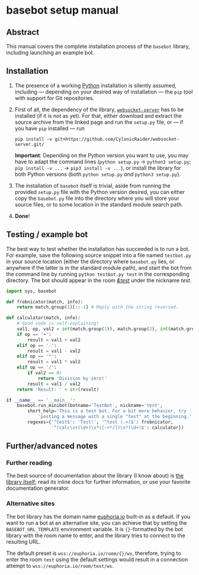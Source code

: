 # basebot setup manual

## Abstract

This manual covers the complete installation process of the `basebot`
library, including launching an example bot.

## Installation

1. The presence of a working [Python](http://www.python.org/downloads)
   installation is silently assumed, including — depending on your desired
   way of installation — the `pip` tool with support for Git repositories.

2. First of all, the dependency of the library,
   [`websocket-server`](http://github.com/CylonicRaider/websocket-server/)
   has to be installed (if it is not as yet). For that, either download and
   extract the source archive from the linked page and run the `setup.py`
   file, or — if you have `pip` installed — run

   ```
   pip install -v git+https://github.com/CylonicRaider/websocket-server.git/
   ```

   **Important**: Depending on the Python version you want to use, you may
   have to adapt the command lines (`python setup.py` → `python3 setup.py`;
   `pip install -v ...` → `pip3 install -v ...`), or install the library for
   both Python versions (both `python setup.py` *and* `python3 setup.py`).

3. The installation of `basebot` itself is trivial, aside from running
   the provided `setup.py` file with the Python version desired, you can
   either copy the `basebot.py` file into the directory where you will store
   your source files, or to some location in the standard module search path.

4. **Done**!

## Testing / example bot

The best way to test whether the installation has succeeded is to run a bot.
For example, save the following source snippet into a file named `testbot.py`
in your source location (either the directory where `basebot.py` lies, or
anywhere if the latter is in the standard module path), and start the bot
from the command line by running `python testbot.py test` in the
corresponding directory. The bot should appear in the room
[*&test*](http://euphoria.io/room/test) under the nickname *test*.

```python
import sys, basebot

def frobnicator(match, info):
    return match.group(1)[::-1] # Reply with the string reversed.

def calculator(match, info):
    # Good code is self-explaining!
    val1, op, val2 = int(match.group(1)), match.group(2), int(match.group(3))
    if op == '+':
        result = val1 + val2
    elif op == '-':
        result = val1 - val2
    elif op == '*':
        result = val1 * val2
    elif op == '/':
        if val2 == 0:
            return 'Division by zero!'
        result = val1 / val2
    return 'Result: ' + str(result)

if __name__ == '__main__':
    basebot.run_minibot(botname='TestBot', nickname='test',
        short_help='This is a test bot. For a bit more behavior, try '
            'posting a message with a single "test" at the beginning.',
        regexes={'^test$': 'Test!', '^test (.+)$': frobnicator,
                 '^!calc\s+(\d+)\s*([-+*/])\s*(\d+)$': calculator})
```

## Further/advanced notes

### Further reading

The best source of documentation about the library (I know about) is [the
library itself](basebot.py); read its inline docs for further information,
or use your favorite documentation generator.

### Alternative sites

The bot library has the domain name [euphoria.io](http://euphoria.io)
built-in as a default. If you want to run a bot at an alternative site,
you can achieve that by setting the `BASEBOT_URL_TEMPLATE` environment
variable. It is `{}`-formatted by the bot library with the room name to
enter, and the library tries to connect to the resulting URL.

The default preset is `wss://euphoria.io/room/{}/ws`, therefore, trying
to enter the room `test` using the default settings would result in a
connection attempt to `wss://euphoria.io/room/test/ws`.
